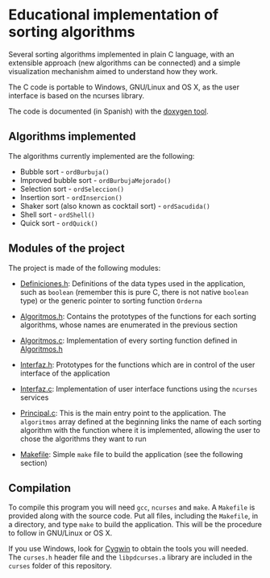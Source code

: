 Educational implementation of sorting algorithms 
================================================

Several sorting algorithms implemented in plain C language, with an extensible approach (new algorithms can be connected)
and a simple visualization mechanishm aimed to understand how they work.

The C code is portable to Windows, GNU/Linux and OS X, as the user interface is based on the ncurses library.

The code is documented (in Spanish) with the [doxygen tool](http://www.stack.nl/~dimitri/doxygen/).

Algorithms implemented
----------------------

The algorithms currently implemented are the following:

* Bubble sort - `ordBurbuja()`
* Improved bubble sort - `ordBurbujaMejorado()`
* Selection sort - `ordSeleccion()`
* Insertion sort - `ordInsercion()`
* Shaker sort (also known as cocktail sort) - `ordSacudida()`
* Shell sort - `ordShell()`
* Quick sort - `ordQuick()`

Modules of the project
----------------------

The project is made of the following modules:

* [Definiciones.h](Definiciones.h): Definitions of the data types used in the application, such as `boolean` (remember this is pure C, there is not native `boolean` type) or the generic pointer to sorting function `Orderna`

* [Algoritmos.h](Algoritmos.h): Contains the prototypes of the functions for each sorting algorithms, whose names are enumerated in the previous section

* [Algoritmos.c](Algoritmos.c): Implementation of every sorting function defined in [Algoritmos.h](Algoritmos.h)

* [Interfaz.h](Interfaz.h): Prototypes for the functions which are in control of the user interface of the application

* [Interfaz.c](Interfaz.c): Implementation of user interface functions using the `ncurses` services

* [Principal.c](Principal.c): This is the main entry point to the application. The `algoritmos` array defined at the beginning links the name of each sorting algorithm with the function where it is implemented, allowing the user to chose the algorithms they want to run

* [Makefile](Makefile): Simple `make` file to build the application (see the following section)


Compilation
-----------

To compile this program you will need `gcc`, `ncurses` and `make`. A `Makefile` is provided along with the source code. Put all files, including the `Makefile`, in a directory, and type `make` to build the application. This will be the procedure to follow in GNU/Linux or OS X. 

If you use Windows, look for [Cygwin](https://www.cygwin.com/) to obtain the tools you will needed. The `curses.h` header file and the `libpdcurses.a` library are included in the `curses` folder of this repository.


